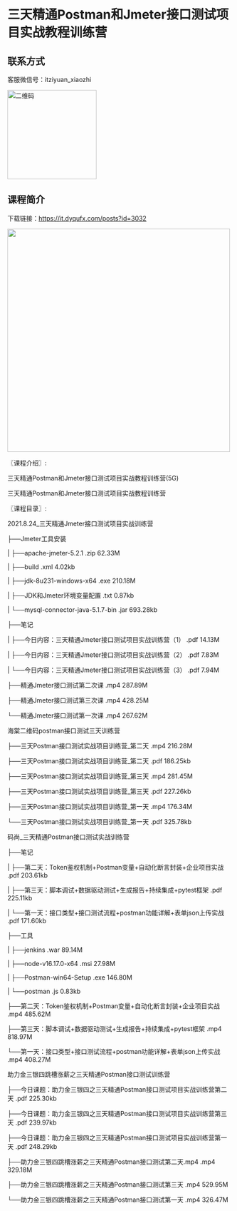 # 三天精通Postman和Jmeter接口测试项目实战教程训练营

## 联系方式

客服微信号：itziyuan_xiaozhi

<img src="https://ziyuanyun.oss-cn-guangzhou.aliyuncs.com/common/20240614073449/666b82192834a.jpg" width="200" height="200" alt="二维码">

## 课程简介

下载链接：https://it.dyqufx.com/posts?id=3032

<img src="https://ziyuanyun.oss-cn-guangzhou.aliyuncs.com/yun/20240515184923/66449333b2da6.jpg" width="500" alt="">

  〖课程介绍〗:

 三天精通Postman和Jmeter接口测试项目实战教程训练营(5G)

 三天精通Postman和Jmeter接口测试项目实战教程训练营



 〖课程目录〗:

 2021.8.24_三天精通Jmeter接口测试项目实战训练营

 ├──Jmeter工具安装

 | ├──apache-jmeter-5.2.1 .zip 62.33M

 | ├──build .xml 4.02kb

 | ├──jdk-8u231-windows-x64 .exe 210.18M

 | ├──JDK和Jmeter环境变量配置 .txt 0.87kb

 | └──mysql-connector-java-5.1.7-bin .jar 693.28kb

 ├──笔记

 | ├──今日内容：三天精通Jmeter接口测试项目实战训练营（1） .pdf 14.13M

 | ├──今日内容：三天精通Jmeter接口测试项目实战训练营（2） .pdf 7.83M

 | └──今日内容：三天精通Jmeter接口测试项目实战训练营（3） .pdf 7.94M

 ├──精通Jmeter接口测试第二次课 .mp4 287.89M

 ├──精通Jmeter接口测试第三次课 .mp4 428.25M

 └──精通Jmeter接口测试第一次课 .mp4 267.62M

 海棠二维码postman接口测试三天训练营

 ├──三天Postman接口测试实战项目训练营_第二天 .mp4 216.28M

 ├──三天Postman接口测试实战项目训练营_第二天 .pdf 186.25kb

 ├──三天Postman接口测试实战项目训练营_第三天 .mp4 281.45M

 ├──三天Postman接口测试实战项目训练营_第三天 .pdf 227.26kb

 ├──三天Postman接口测试实战项目训练营_第一天 .mp4 176.34M

 └──三天Postman接口测试实战项目训练营_第一天 .pdf 325.78kb

 码尚_三天精通Postman接口测试实战训练营

 ├──笔记

 | ├──第二天：Token鉴权机制+Postman变量+自动化断言封装+企业项目实战 .pdf 203.61kb

 | ├──第三天：脚本调试+数据驱动测试+生成报告+持续集成+pytest框架 .pdf 225.11kb

 | └──第一天：接口类型+接口测试流程+postman功能详解+表单json上传实战 .pdf 171.60kb

 ├──工具

 | ├──jenkins .war 89.14M

 | ├──node-v16.17.0-x64 .msi 27.98M

 | ├──Postman-win64-Setup .exe 146.80M

 | └──postman .js 0.83kb

 ├──第二天：Token鉴权机制+Postman变量+自动化断言封装+企业项目实战 .mp4 485.62M

 ├──第三天：脚本调试+数据驱动测试+生成报告+持续集成+pytest框架 .mp4 818.97M

 └──第一天：接口类型+接口测试流程+postman功能详解+表单json上传实战 .mp4 408.27M

 助力金三银四跳槽涨薪之三天精通Postman接口测试训练营

 ├──今日课题：助力金三银四之三天精通Postman接口测试项目实战训练营第二天 .pdf 225.30kb

 ├──今日课题：助力金三银四之三天精通Postman接口测试项目实战训练营第三天 .pdf 239.97kb

 ├──今日课题：助力金三银四之三天精通Postman接口测试项目实战训练营第一天 .pdf 248.29kb

 ├──助力金三银四跳槽涨薪之三天精通Postman接口测试第二天.mp4 .mp4 329.18M

 ├──助力金三银四跳槽涨薪之三天精通Postman接口测试第三天 .mp4 529.95M

 └──助力金三银四跳槽涨薪之三天精通Postman接口测试第一天 .mp4 326.47M

  